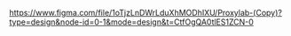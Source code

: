 https://www.figma.com/file/1oTjzLnDWrLduXhMODhIXU/Proxylab-(Copy)?type=design&node-id=0-1&mode=design&t=CtfOgQA0tlES1ZCN-0